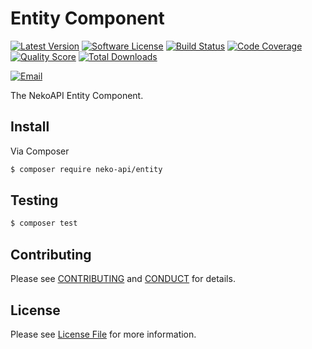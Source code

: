 # Entity Component

[![Latest Version](https://img.shields.io/github/release/neko-api/entity.svg?style=flat-square)](https://github.com/neko-api/entity/releases)
[![Software License](https://img.shields.io/badge/license-MIT-brightgreen.svg?style=flat-square)](LICENSE)
[![Build Status](https://img.shields.io/travis/neko-api/entity.svg?style=flat-square)](https://travis-ci.org/neko-api/entity)
[![Code Coverage](https://img.shields.io/scrutinizer/coverage/g/neko-api/entity.svg?style=flat-square)](https://scrutinizer-ci.com/g/neko-api/entity)
[![Quality Score](https://img.shields.io/scrutinizer/g/neko-api/entity.svg?style=flat-square)](https://scrutinizer-ci.com/g/neko-api/entity)
[![Total Downloads](https://img.shields.io/packagist/dt/neko-api/entity.svg?style=flat-square)](https://packagist.org/packages/neko-api/entity)

[![Email](https://img.shields.io/badge/email-aurimas@niekis.lt-blue.svg?style=flat-square)](mailto:aurimas@niekis.lt)

The NekoAPI Entity Component.


## Install

Via Composer

```bash
$ composer require neko-api/entity
```

## Testing

```bash
$ composer test
```


## Contributing

Please see [CONTRIBUTING](CONTRIBUTING.md) and [CONDUCT](CONDUCT.md) for details.


## License

Please see [License File](LICENSE) for more information.
